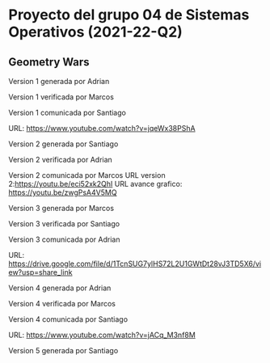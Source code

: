 # Proyecto del grupo 04 de Sistemas Operativos (2021-22-Q2)
## Geometry Wars
Version 1 generada por Adrian

Version 1 verificada por Marcos

Version 1 comunicada por Santiago

URL: https://www.youtube.com/watch?v=jqeWx38PShA

Version 2 generada por Santiago

Version 2 verificada por Adrian

Version 2 comunicada por Marcos
URL version 2:https://youtu.be/eci52xk2QhI  URL avance grafico: https://youtu.be/zwgPsA4V5MQ

Version 3 generada por Marcos

Version 3 verificada por Santiago

Version 3 comunicada por Adrian

URL: https://drive.google.com/file/d/1TcnSUG7ylHS72L2U1GWtDt28vJ3TD5X6/view?usp=share_link

Version 4 generada por Adrian

Version 4 verificada por Marcos

Version 4 comunicada por Santiago

URL: https://www.youtube.com/watch?v=jACq_M3nf8M

Version 5 generada por Santiago